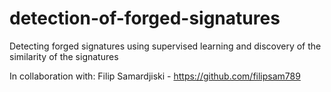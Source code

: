 # detection-of-forged-signatures
Detecting forged signatures using supervised learning and discovery of the similarity of the signatures

In collaboration with: Filip Samardjiski - https://github.com/filipsam789
